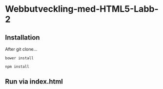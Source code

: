 # Webbutveckling-med-HTML5-Labb-2

## Installation

After git clone…
```
bower install

npm install
```

## Run via index.html
